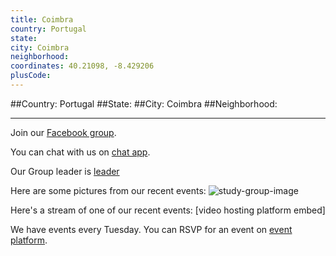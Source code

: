 ```yaml
---
title: Coimbra
country: Portugal
state: 
city: Coimbra
neighborhood: 
coordinates: 40.21098, -8.429206
plusCode:
---
```


##Country: Portugal
##State: 
##City: Coimbra
##Neighborhood: 
*****
Join our [Facebook group](https://www.facebook.com/groups/free.code.camp.coimbra).

You can chat with us on [chat app]().

Our Group leader is [leader]()

Here are some pictures from our recent events:
![study-group-image]()

Here's a stream of one of our recent events:
[video hosting platform embed]

We have events every Tuesday. You can RSVP for an event on [event platform]().
